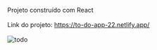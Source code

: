 Projeto construído com React
<br><br>
Link do projeto: https://to-do-app-22.netlify.app/ 
<br>
<br>
![todo](https://user-images.githubusercontent.com/108771153/187055743-21e27318-a439-4159-bb8a-da8f07f4360e.png)
